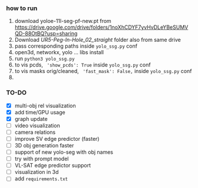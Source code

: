 ### how to run
1. download yoloe-11l-seg-pf-new.pt from https://drive.google.com/drive/folders/1noXhCDYF7yvHvDLeYBeSUMVQD-88OtBQ?usp=sharing
2. Download *UR5-Peg-In-Hole_02_straight* folder also from same drive
3. pass corresponding paths inside `yolo_ssg.py` conf
2. open3d, networkx, yolo ... libs install
3. run `python3 yolo_ssg.py`
4. to vis pcds, ``` 'show_pcds': True``` inside `yolo_ssg.py` conf
5. to vis masks orig/cleaned, ``` 'fast_mask': False,``` inside `yolo_ssg.py` conf
6. 


### TO-DO
- [x] multi-obj rel visualization
- [x] add time/GPU usage
- [x] graph update
- [ ] video visualization
- [ ] camera relations
- [ ] improve SV edge predictor (faster)
- [ ] 3D obj generation faster
- [ ] support of new yolo-seg with obj names
- [ ] try with prompt model
- [ ] VL-SAT edge predictor support
- [ ] visualization in 3d
- [ ] add `requirements.txt`